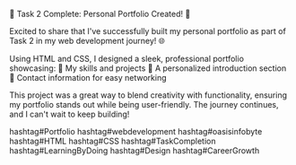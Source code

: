 🎉 Task 2 Complete: Personal Portfolio Created! 🎉

Excited to share that I've successfully built my personal portfolio as part of Task 2 in my web development journey! 🌐

Using HTML and CSS, I designed a sleek, professional portfolio showcasing: 🔹 My skills and projects 
🔹 A personalized introduction section 🔹 Contact information for easy networking 

This project was a great way to blend creativity with functionality, ensuring my portfolio stands out while being user-friendly. 
The journey continues, and I can't wait to keep building!

hashtag#Portfolio hashtag#webdevelopment hashtag#oasisinfobyte hashtag#HTML hashtag#CSS hashtag#TaskCompletion hashtag#LearningByDoing hashtag#Design hashtag#CareerGrowth
